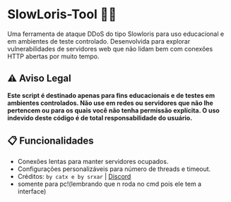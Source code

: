 # SlowLoris-Tool 🐌💥

Uma ferramenta de ataque DDoS do tipo Slowloris para uso educacional e em ambientes de teste controlado. Desenvolvida para explorar vulnerabilidades de servidores web que não lidam bem com conexões HTTP abertas por muito tempo.

## ⚠️ Aviso Legal
**Este script é destinado apenas para fins educacionais e de testes em ambientes controlados. Não use em redes ou servidores que não lhe pertencem ou para os quais você não tenha permissão explícita. O uso indevido deste código é de total responsabilidade do usuário.**

## 📋 Funcionalidades
- Conexões lentas para manter servidores ocupados.
- Configurações personalizáveis para número de threads e timeout.
- Créditos: `by catx e by srxar` | [Discord](https://discord.gg/k9PPasUz)
- somente para pc!(lembrando que n roda no cmd pois ele tem a interface)
